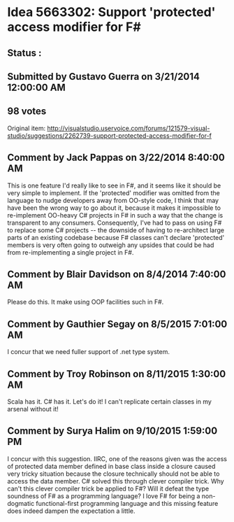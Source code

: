 # Idea 5663302: Support 'protected' access modifier for F# #

## Status : 

## Submitted by Gustavo Guerra on 3/21/2014 12:00:00 AM

## 98 votes

Original item: http://visualstudio.uservoice.com/forums/121579-visual-studio/suggestions/2262739-support-protected-access-modifier-for-f


## Comment by Jack Pappas on 3/22/2014 8:40:00 AM

This is one feature I'd really like to see in F#, and it seems like it should be very simple to implement. If the 'protected' modifier was omitted from the language to nudge developers away from OO-style code, I think that may have been the wrong way to go about it, because it makes it impossible to re-implement OO-heavy C# projects in F# in such a way that the change is transparent to any consumers. Consequently, I've had to pass on using F# to replace some C# projects -- the downside of having to re-architect large parts of an existing codebase because F# classes can't declare 'protected' members is very often going to outweigh any upsides that could be had from re-implementing a single project in F#.

## Comment by Blair Davidson on 8/4/2014 7:40:00 AM

Please do this. It make using OOP facilities such in F#.

## Comment by Gauthier Segay on 8/5/2015 7:01:00 AM

I concur that we need fuller support of .net type system.

## Comment by Troy Robinson on 8/11/2015 1:30:00 AM

Scala has it. C# has it. Let's do it! I can't replicate certain classes in my arsenal without it!

## Comment by Surya Halim on 9/10/2015 1:59:00 PM

I concur with this suggestion. IIRC, one of the reasons given was the access of protected data member defined in base class inside a closure caused very tricky situation because the closure technically should not be able to access the data member. C# solved this through clever compiler trick. Why can't this clever compiler trick be applied to F#? Will it defeat the type soundness of F# as a programming language?
I love F# for being a non-dogmatic functional-first programming language and this missing feature does indeed dampen the expectation a little.
